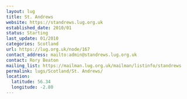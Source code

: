 ```yaml
---
layout: lug
title: St. Andrews
website: https://standrews.lug.org.uk
established_date: 2010/01
status: Starting
last_update: 01/2010
categories: Scotland
url: https://lug.org.uk/node/167
contact_address: mailto:admin@standrews.lug.org.uk
contact: Rory Beaton
mailing_list: https://mailman.lug.org.uk/mailman/listinfo/standrews
permalink: lugs/Scotland/St. Andrews/
location:
  latitude: 56.34
  longitude: -2.80
---
```

